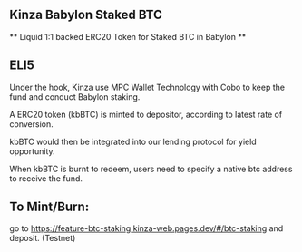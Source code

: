 ## Kinza Babylon Staked BTC

** Liquid 1:1 backed ERC20 Token for Staked BTC in Babylon **

## ELI5

Under the hook, Kinza use MPC Wallet Technology with Cobo to keep the fund and conduct Babylon staking.

A ERC20 token (kbBTC) is minted to depositor, according to latest rate of conversion.

kbBTC would then be integrated into our lending protocol for yield opportunity.

When kbBTC is burnt to redeem, users need to specify a native btc address to receive the fund.

## To Mint/Burn:

go to https://feature-btc-staking.kinza-web.pages.dev/#/btc-staking and deposit. (Testnet)


